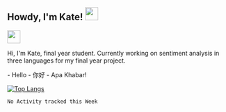 <h2 align="left"> Howdy, I'm Kate! <img src="https://raw.githubusercontent.com/MartinHeinz/MartinHeinz/master/wave.gif" width="30px"></h2>
                                                                                                                                     
<p align='left'>
<a href="https://www.linkedin.com/in/lim-may-yann-4067a8102/"><img height="30" src="https://github.com/WaylonWalker/WaylonWalker/blob/main/icon/linkedin.png?raw=true"></a>
</p>

<p>Hi, I'm Kate, final year student. Currently working on sentiment analysis in three languages for my final year project.</p>
- Hello
- 你好
- Apa Khabar!


[![Top Langs](https://github-readme-stats.vercel.app/api/top-langs/?username=iamkatelim&layout=compact)](https://github.com/iamkatelim/github-readme-stats)


<!--START_SECTION:waka-->
```text
No Activity tracked this Week
```
<!--END_SECTION:waka-->
